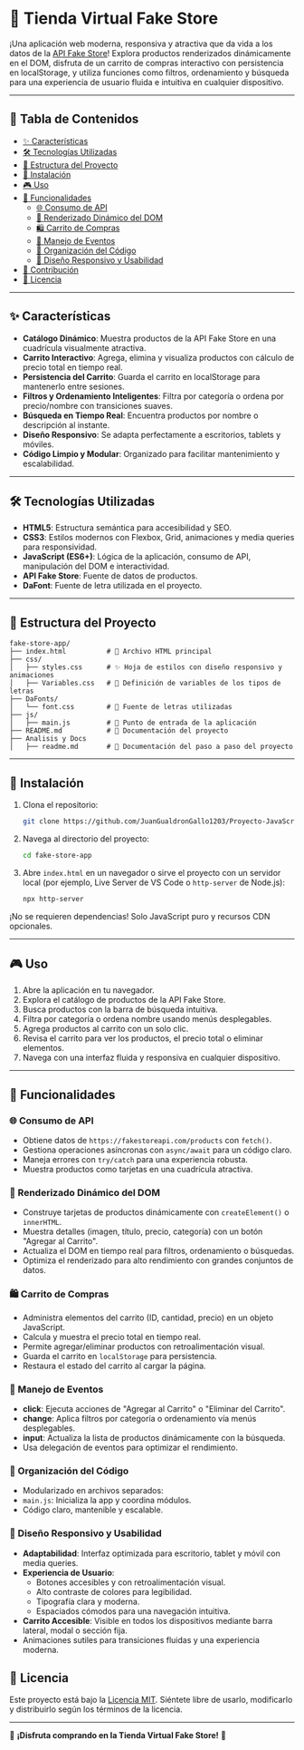 # 🌟 Tienda Virtual Fake Store

¡Una aplicación web moderna, responsiva y atractiva que da vida a los datos de la [API Fake Store](https://fakestoreapi.com/products)! Explora productos renderizados dinámicamente en el DOM, disfruta de un carrito de compras interactivo con persistencia en localStorage, y utiliza funciones como filtros, ordenamiento y búsqueda para una experiencia de usuario fluida e intuitiva en cualquier dispositivo.

---

## 📑 Tabla de Contenidos
- [✨ Características](#-características)
- [🛠 Tecnologías Utilizadas](#-tecnologías-utilizadas)
- [📂 Estructura del Proyecto](#-estructura-del-proyecto)
- [🚀 Instalación](#-instalación)
- [🎮 Uso](#-uso)
- [🛒 Funcionalidades](#-funcionalidades)
  - [🌐 Consumo de API](#-consumo-de-api)
  - [📱 Renderizado Dinámico del DOM](#-renderizado-dinámico-del-dom)
  - [🛍 Carrito de Compras](#-carrito-de-compras)
  - [🎯 Manejo de Eventos](#-manejo-de-eventos)
  - [🧩 Organización del Código](#-organización-del-código)
  - [🎨 Diseño Responsivo y Usabilidad](#-diseño-responsivo-y-usabilidad)
- [🤝 Contribución](#-contribución)
- [📜 Licencia](#-licencia)

---

## ✨ Características
- **Catálogo Dinámico**: Muestra productos de la API Fake Store en una cuadrícula visualmente atractiva.
- **Carrito Interactivo**: Agrega, elimina y visualiza productos con cálculo de precio total en tiempo real.
- **Persistencia del Carrito**: Guarda el carrito en localStorage para mantenerlo entre sesiones.
- **Filtros y Ordenamiento Inteligentes**: Filtra por categoría o ordena por precio/nombre con transiciones suaves.
- **Búsqueda en Tiempo Real**: Encuentra productos por nombre o descripción al instante.
- **Diseño Responsivo**: Se adapta perfectamente a escritorios, tablets y móviles.
- **Código Limpio y Modular**: Organizado para facilitar mantenimiento y escalabilidad.

---

## 🛠 Tecnologías Utilizadas
- **HTML5**: Estructura semántica para accesibilidad y SEO.
- **CSS3**: Estilos modernos con Flexbox, Grid, animaciones y media queries para responsividad.
- **JavaScript (ES6+)**: Lógica de la aplicación, consumo de API, manipulación del DOM e interactividad.
- **API Fake Store**: Fuente de datos de productos.
- **DaFont**: Fuente de letra utilizada en el proyecto.

---

## 📂 Estructura del Proyecto
```
fake-store-app/
├── index.html          # 🎨 Archivo HTML principal
├── css/
│   ├── styles.css      # ✨ Hoja de estilos con diseño responsivo y animaciones
│   ├── Variables.css   # 🎨 Definición de variables de los tipos de letras
├── DaFonts/
│   └── font.css        # 🎨 Fuente de letras utilizadas
├── js/
│   ├── main.js         # 🚀 Punto de entrada de la aplicación
├── README.md           # 📖 Documentación del proyecto
├── Analisis y Docs
│   ├── readme.md       # 📖 Documentación del paso a paso del proyecto
```

---

## 🚀 Instalación
1. Clona el repositorio:
   ```bash
   git clone https://github.com/JuanGualdronGallo1203/Proyecto-JavaScript
   ```
2. Navega al directorio del proyecto:
   ```bash
   cd fake-store-app
   ```
3. Abre `index.html` en un navegador o sirve el proyecto con un servidor local (por ejemplo, Live Server de VS Code o `http-server` de Node.js):
   ```bash
   npx http-server
   ```

¡No se requieren dependencias! Solo JavaScript puro y recursos CDN opcionales.

---

## 🎮 Uso
1. Abre la aplicación en tu navegador.
2. Explora el catálogo de productos de la API Fake Store.
3. Busca productos con la barra de búsqueda intuitiva.
4. Filtra por categoría o ordena nombre usando menús desplegables.
5. Agrega productos al carrito con un solo clic.
6. Revisa el carrito para ver los productos, el precio total o eliminar elementos.
7. Navega con una interfaz fluida y responsiva en cualquier dispositivo.

---

## 🛒 Funcionalidades

### 🌐 Consumo de API
- Obtiene datos de `https://fakestoreapi.com/products` con `fetch()`.
- Gestiona operaciones asíncronas con `async/await` para un código claro.
- Maneja errores con `try/catch` para una experiencia robusta.
- Muestra productos como tarjetas en una cuadrícula atractiva.

### 📱 Renderizado Dinámico del DOM
- Construye tarjetas de productos dinámicamente con `createElement()` o `innerHTML`.
- Muestra detalles (imagen, título, precio, categoría) con un botón "Agregar al Carrito".
- Actualiza el DOM en tiempo real para filtros, ordenamiento o búsquedas.
- Optimiza el renderizado para alto rendimiento con grandes conjuntos de datos.

### 🛍 Carrito de Compras
- Administra elementos del carrito (ID, cantidad, precio) en un objeto JavaScript.
- Calcula y muestra el precio total en tiempo real.
- Permite agregar/eliminar productos con retroalimentación visual.
- Guarda el carrito en `localStorage` para persistencia.
- Restaura el estado del carrito al cargar la página.

### 🎯 Manejo de Eventos
- **click**: Ejecuta acciones de "Agregar al Carrito" o "Eliminar del Carrito".
- **change**: Aplica filtros por categoría o ordenamiento vía menús desplegables.
- **input**: Actualiza la lista de productos dinámicamente con la búsqueda.
- Usa delegación de eventos para optimizar el rendimiento.


### 🧩 Organización del Código
- Modularizado en archivos separados:
- `main.js`: Inicializa la app y coordina módulos.
- Código claro, mantenible y escalable.

### 🎨 Diseño Responsivo y Usabilidad
- **Adaptabilidad**: Interfaz optimizada para escritorio, tablet y móvil con media queries.
- **Experiencia de Usuario**:
  - Botones accesibles y con retroalimentación visual.
  - Alto contraste de colores para legibilidad.
  - Tipografía clara y moderna.
  - Espaciados cómodos para una navegación intuitiva.
- **Carrito Accesible**: Visible en todos los dispositivos mediante barra lateral, modal o sección fija.
- Animaciones sutiles para transiciones fluidas y una experiencia moderna.


## 📜 Licencia
Este proyecto está bajo la [Licencia MIT](LICENSE). Siéntete libre de usarlo, modificarlo y distribuirlo según los términos de la licencia.

---

🌟 **¡Disfruta comprando en la Tienda Virtual Fake Store!** 🌟
